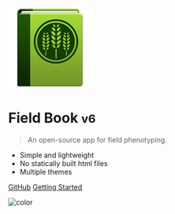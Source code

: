 ![logo](_media/icon.png)

# Field Book <small>v6</small>

> An open-source app for field phenotyping.

- Simple and lightweight
- No statically built html files
- Multiple themes

[GitHub](https://github.com/PhenoApps/Field-Book)
[Getting Started](#field-book)

![color](#F9FFF0)